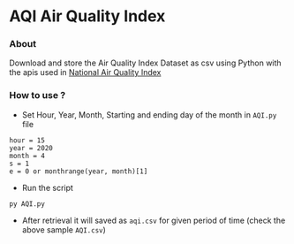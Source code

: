 # AQI Air Quality Index
### About ###
Download and store the Air Quality Index Dataset as csv using Python with the apis used in
[National Air Quality Index](https://app.cpcbccr.com/AQI_India)

### How to use ? ###
* Set Hour, Year, Month, Starting and ending day of the month in `AQI.py` file
```
hour = 15
year = 2020
month = 4
s = 1
e = 0 or monthrange(year, month)[1]
```
* Run the script
```
py AQI.py
```
* After retrieval it will saved as `aqi.csv` for given period of time
(check the above sample `AQI.csv`)
